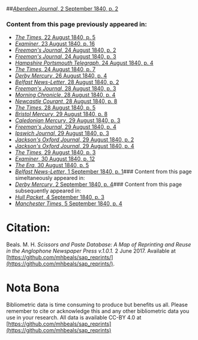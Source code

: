 ##[*Aberdeen Journal*, 2 September 1840, p. 2](https://mhbeals.github.io/sap_html/Aberdeen-Journal/Aberdeen-Journal-2-September-1840-p-2)

### Content from this page previously appeared in:
+ [*The Times*, 22 August 1840, p. 5](https://mhbeals.github.io/sap_html/The-Times/The-Times-22-August-1840-p-5)
+ [*Examiner*, 23 August 1840, p. 16](https://mhbeals.github.io/sap_html/Examiner/Examiner-23-August-1840-p-16)
+ [*Freeman's Journal*, 24 August 1840, p. 2](https://mhbeals.github.io/sap_html/Freeman's-Journal/Freeman's-Journal-24-August-1840-p-2)
+ [*Freeman's Journal*, 24 August 1840, p. 3](https://mhbeals.github.io/sap_html/Freeman's-Journal/Freeman's-Journal-24-August-1840-p-3)
+ [*Hampshire Portsmouth Telegraph*, 24 August 1840, p. 4](https://mhbeals.github.io/sap_html/Hampshire-Portsmouth-Telegraph/Hampshire-Portsmouth-Telegraph-24-August-1840-p-4)
+ [*The Times*, 24 August 1840, p. 7](https://mhbeals.github.io/sap_html/The-Times/The-Times-24-August-1840-p-7)
+ [*Derby Mercury*, 26 August 1840, p. 4](https://mhbeals.github.io/sap_html/Derby-Mercury/Derby-Mercury-26-August-1840-p-4)
+ [*Belfast News-Letter*, 28 August 1840, p. 2](https://mhbeals.github.io/sap_html/Belfast-News-Letter/Belfast-News-Letter-28-August-1840-p-2)
+ [*Freeman's Journal*, 28 August 1840, p. 3](https://mhbeals.github.io/sap_html/Freeman's-Journal/Freeman's-Journal-28-August-1840-p-3)
+ [*Morning Chronicle*, 28 August 1840, p. 4](https://mhbeals.github.io/sap_html/Morning-Chronicle/Morning-Chronicle-28-August-1840-p-4)
+ [*Newcastle Courant*, 28 August 1840, p. 8](https://mhbeals.github.io/sap_html/Newcastle-Courant/Newcastle-Courant-28-August-1840-p-8)
+ [*The Times*, 28 August 1840, p. 5](https://mhbeals.github.io/sap_html/The-Times/The-Times-28-August-1840-p-5)
+ [*Bristol Mercury*, 29 August 1840, p. 8](https://mhbeals.github.io/sap_html/Bristol-Mercury/Bristol-Mercury-29-August-1840-p-8)
+ [*Caledonian Mercury*, 29 August 1840, p. 3](https://mhbeals.github.io/sap_html/Caledonian-Mercury/Caledonian-Mercury-29-August-1840-p-3)
+ [*Freeman's Journal*, 29 August 1840, p. 4](https://mhbeals.github.io/sap_html/Freeman's-Journal/Freeman's-Journal-29-August-1840-p-4)
+ [*Ipswich Journal*, 29 August 1840, p. 3](https://mhbeals.github.io/sap_html/Ipswich-Journal/Ipswich-Journal-29-August-1840-p-3)
+ [*Jackson's Oxford Journal*, 29 August 1840, p. 2](https://mhbeals.github.io/sap_html/Jackson's-Oxford-Journal/Jackson's-Oxford-Journal-29-August-1840-p-2)
+ [*Jackson's Oxford Journal*, 29 August 1840, p. 4](https://mhbeals.github.io/sap_html/Jackson's-Oxford-Journal/Jackson's-Oxford-Journal-29-August-1840-p-4)
+ [*The Times*, 29 August 1840, p. 3](https://mhbeals.github.io/sap_html/The-Times/The-Times-29-August-1840-p-3)
+ [*Examiner*, 30 August 1840, p. 12](https://mhbeals.github.io/sap_html/Examiner/Examiner-30-August-1840-p-12)
+ [*The Era*, 30 August 1840, p. 5](https://mhbeals.github.io/sap_html/The-Era/The-Era-30-August-1840-p-5)
+ [*Belfast News-Letter*, 1 September 1840, p. 1](https://mhbeals.github.io/sap_html/Belfast-News-Letter/Belfast-News-Letter-1-September-1840-p-1)### Content from this page simeltaneously appeared in:
+ [*Derby Mercury*, 2 September 1840, p. 4](https://mhbeals.github.io/sap_html/Derby-Mercury/Derby-Mercury-2-September-1840-p-4)### Content from this page subsequently appeared in:
+ [*Hull Packet*, 4 September 1840, p. 3](https://mhbeals.github.io/sap_html/Hull-Packet/Hull-Packet-4-September-1840-p-3)
+ [*Manchester Times*, 5 September 1840, p. 4](https://mhbeals.github.io/sap_html/Manchester-Times/Manchester-Times-5-September-1840-p-4)
                    
# Citation: 

Beals. M. H. *Scissors and Paste Database: A Map of Reprinting and Reuse in the Anglophone Newspaper Press v.1.0.1.* 2 June 2017. Available at [https://github.com/mhbeals/sap_reprints/](https://github.com/mhbeals/sap_reprints/). 
                    
# Nota Bona

Bibliometric data is time consuming to produce but benefits us all. Please remember to cite or acknowledge this and any other bibliometric data you use in your research. All data is available CC-BY 4.0 at [https://github.com/mhbeals/sap_reprints](https://github.com/mhbeals/sap_reprints)